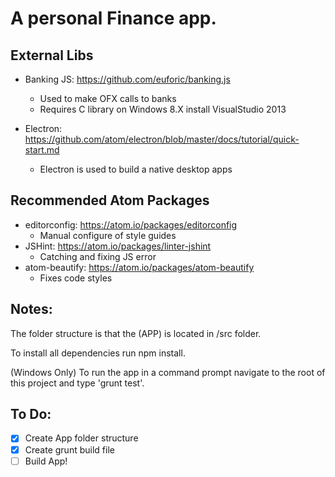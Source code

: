 # A personal Finance app.

## External Libs
* Banking JS: https://github.com/euforic/banking.js
  * Used to make OFX calls to banks
  * Requires C library on Windows 8.X install VisualStudio 2013

* Electron: https://github.com/atom/electron/blob/master/docs/tutorial/quick-start.md
  * Electron is used to build a native desktop apps

## Recommended Atom Packages
* editorconfig: https://atom.io/packages/editorconfig
  * Manual configure of style guides
* JSHint: https://atom.io/packages/linter-jshint
  * Catching and fixing JS error
* atom-beautify: https://atom.io/packages/atom-beautify
  * Fixes code styles


## Notes:
The folder structure is that the (APP) is located in /src folder.

To install all dependencies run npm install.

(Windows Only)
To run the app in a command prompt navigate to the root of this project and type 'grunt test'.

## To Do:
- [X] Create App folder structure
- [X] Create grunt build file
- [ ] Build App!
